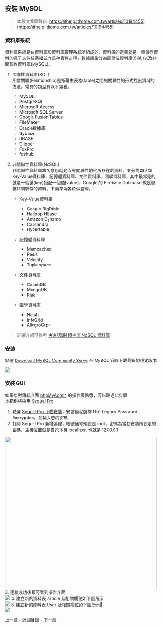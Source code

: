 ## **安裝 MySQL**

> 本段文章節錄自 [https://ithelp.ithome.com.tw/articles/10194455](https://ithelp.ithome.com.tw/articles/10194455)

### **資料庫系統**

資料庫系統是由資料庫和資料庫管理系統所組成的，資料庫的定義就是一個儲存資料的電子文件檔案櫃並有長存資料之稱，數據類型分為關聯性資料庫(SQL)以及非關聯性資料庫(MySQL)。

1. 關聯性資料庫(SQL) <br>
所謂關聯(Relationship)是指藉由表格(table)之間的關聯性的形式找出資料的方法，常見的類型有以下幾種。
   * MySQL
   * PostgreSQL
   * Microsoft Access
   * Microsoft SQL Server
   * Google Fusion Tables
   * FileMaker
   * Oracle數據庫
   * Sybase
   * dBASE
   * Clipper
   * FoxPro
   * foshub

1. 非關聯性資料庫(NoSQL) <br>
非關聯性資料庫故名意思就是沒有關聯性的他所存在的資料，有分為四大類 Key-Value資料庫、記憶體資料庫、文件資料庫、圖學資料庫，其中最常見的就是一個鍵(key)搭配一個值(value)，Google 的 Firebase Database 就是儲存非關聯性的資料，下面來為各位做整理。

   * Key-Value資料庫
     * Google BigTable
     * Hadoop HBase
     * Amazon Dynamo
     * Cassandra
     * Hypertable

   * 記憶體資料庫
     * Memcached
     * Redis
     * Velocity
     * Tuple space

   * 文件資料庫
     * CouchDB
     * MongoDB
     * Riak

   * 圖學資料庫
     * Neo4j
     * InfoGrid
     * AllegroGrph

> 詳細介紹可參考 [快速認識4類主流 NoSQL 資料庫](https://www.ithome.com.tw/news/92507)

### **安裝**

點選 [Download MySQL Community Serve](https://dev.mysql.com/downloads/mysql/) 至 MySQL 官網下載最新的穩定版本

<img src="https://i.imgur.com/TOP0S0L.png">

### **安裝 GUI**

如果您對傳統介面 [phpMyAdmin](https://www.phpmyadmin.net/) 的操作很熟悉，可以略過此步驟<br>
本範例將採用 [Sequel Pro](http://www.sequelpro.com/)

1. 點選 [Sequel Pro 下載安裝](http://www.sequelpro.com/)，安裝過程選擇 Use Legacy Password Encryption，並輸入您的密碼
2. 打開 Sequel Pro 新增連線，帳號通常預設是 root，密碼為當初安裝所設定的密碼，主機位置就是自己本機 localhost 也就是 127.0.0.1<br>
  <img src="https://ithelp.ithome.com.tw/upload/images/20171229/20107247JzTSXiFjZn.png" width="500">
3. 連線成功後即可看到操作介面<br>
  <img src="https://i.imgur.com/SbUAFVE.png">
4. 建立新的資料表 Article 及相關欄位如下圖所示<br>
  <img src="https://ithelp.ithome.com.tw/upload/images/20171231/20107247QDSzrMTG04.png">
5. 建立新的資料表 User 及相關欄位如下圖所示<br>
  <img src="https://ithelp.ithome.com.tw/upload/images/20171231/20107247kMvMhTFmN6.png">

[上一章](./07-middleware-install.md) - [返回目錄](../readme.md) - [下一章](./09-dotenv-joi-install.md)